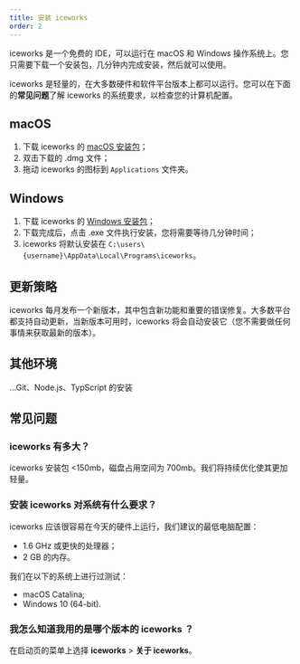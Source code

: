 ```yaml
---
title: 安装 iceworks
order: 2
---
```


iceworks 是一个免费的 IDE，可以运行在 macOS 和 Windows 操作系统上。您只需要下载一个安装包，几分钟内完成安装，然后就可以使用。

iceworks 是轻量的，在大多数硬件和软件平台版本上都可以运行。您可以在下面的**常见问题**了解 iceworks 的系统要求，以检查您的计算机配置。

## macOS

1. 下载 iceworks 的 [macOS 安装包](https://iceworks.oss-cn-hangzhou.aliyuncs.com/mac/iceworks-setup.dmg)；
2. 双击下载的 .dmg 文件；
3. 拖动 iceworks 的图标到 `Applications` 文件夹。

## Windows

1. 下载 iceworks 的 [Windows 安装包](https://iceworks.oss-cn-hangzhou.aliyuncs.com/win/iceworks-setup.exe)；
2. 下载完成后，点击 .exe 文件执行安装，您将需要等待几分钟时间；
3. iceworks 将默认安装在 `C:\users\{username}\AppData\Local\Programs\iceworks`。

## 更新策略

iceworks 每月发布一个新版本，其中包含新功能和重要的错误修复。大多数平台都支持自动更新，当新版本可用时，iceworks 将会自动安装它（您不需要做任何事情来获取最新的版本）。

## 其他环境

...Git、Node.js、TypScript 的安装

## 常见问题

### iceworks 有多大？

iceworks 安装包 <150mb，磁盘占用空间为 700mb。我们将持续优化使其更加轻量。

### 安装 iceworks 对系统有什么要求？

iceworks 应该很容易在今天的硬件上运行，我们建议的最低电脑配置：

- 1.6 GHz 或更快的处理器；
- 2 GB 的内存。

我们在以下的系统上进行过测试：

- macOS Catalina;
- Windows 10 (64-bit).

### 我怎么知道我用的是哪个版本的 iceworks ？

在启动页的菜单上选择 **iceworks** > **关于 iceworks**。
